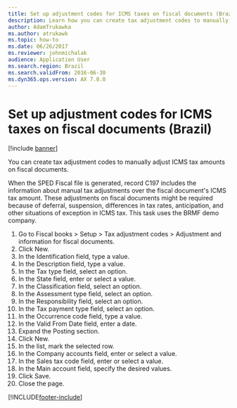 ```yaml
---
title: Set up adjustment codes for ICMS taxes on fiscal documents (Brazil)
description: Learn how you can create tax adjustment codes to manually adjust ICMS tax amounts on fiscal documents, including a step-by-step process.
author: AdamTrukawka
ms.author: atrukawk
ms.topic: how-to
ms.date: 06/26/2017
ms.reviewer: johnmichalak
audience: Application User
ms.search.region: Brazil
ms.search.validFrom: 2016-06-30
ms.dyn365.ops.version: AX 7.0.0
---
```


# Set up adjustment codes for ICMS taxes on fiscal documents (Brazil)

[!include [banner](../../includes/banner.md)]

You can create tax adjustment codes to manually adjust ICMS tax amounts on fiscal documents.

When the SPED Fiscal file is generated, record C197 includes the information about manual tax adjustments over the fiscal document's ICMS tax amount. These adjustments on fiscal documents might be required because of deferral, suspension, differences in tax rates, anticipation, and other situations of exception in ICMS tax. This task uses the BRMF demo company.

1. Go to Fiscal books > Setup > Tax adjustment codes > Adjustment and information for fiscal documents.
2. Click New.
3. In the Identification field, type a value.
4. In the Description field, type a value.
5. In the Tax type field, select an option.
6. In the State field, enter or select a value.
7. In the Classification field, select an option.
8. In the Assessment type field, select an option.
9. In the Responsibility field, select an option.
10. In the Tax payment type field, select an option.
11. In the Occurrence code field, type a value.
12. In the Valid From Date field, enter a date.
13. Expand the Posting section.
14. Click New.
15. In the list, mark the selected row.
16. In the Company accounts field, enter or select a value.
17. In the Sales tax code field, enter or select a value.
18. In the Main account field, specify the desired values.
19. Click Save.
20. Close the page.



[!INCLUDE[footer-include](../../../includes/footer-banner.md)]

